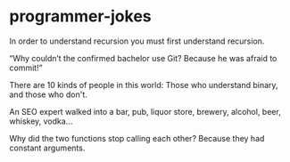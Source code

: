 # programmer-jokes

In order to understand recursion you must first understand recursion.

“Why couldn’t the confirmed bachelor use Git? Because he was afraid to commit!”

There are 10 kinds of people in this world: Those who understand binary, and those who don't.

An SEO expert walked into a bar, pub, liquor store, brewery, alcohol, beer, whiskey, vodka...

Why did the two functions stop calling each other? Because they had constant arguments.

